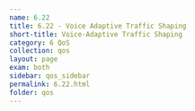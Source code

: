 ```yaml
---
name: 6.22
title: 6.22 - Voice Adaptive Traffic Shaping
short-title: Voice-Adaptive Traffic Shaping
category: 6 QoS
collection: qos
layout: page
exam: both
sidebar: qos_sidebar
permalink: 6.22.html
folder: qos
---
```


